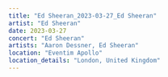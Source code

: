 ```yaml
---
title: "Ed Sheeran_2023-03-27_Ed Sheeran"
artist: "Ed Sheeran"
date: 2023-03-27
concert: "Ed Sheeran"
artists: "Aaron Dessner, Ed Sheeran"
location: "Eventim Apollo"
location_details: "London, United Kingdom"
---
```

